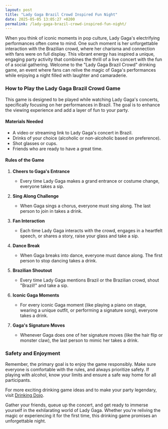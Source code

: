 ```yaml
---
layout: post
title: "Lady Gaga Brazil Crowd Inspired Fun Night"
date: 2025-05-05 13:05:27 +0200
permalink: /lady-gaga-brazil-crowd-inspired-fun-night/
---
```



When you think of iconic moments in pop culture, Lady Gaga's electrifying performances often come to mind. One such moment is her unforgettable interaction with the Brazilian crowd, where her charisma and connection with fans were on full display. This vibrant energy has inspired a unique, engaging party activity that combines the thrill of a live concert with the fun of a social gathering. Welcome to the "Lady Gaga Brazil Crowd" drinking game, an event where fans can relive the magic of Gaga's performances while enjoying a night filled with laughter and camaraderie.

### How to Play the Lady Gaga Brazil Crowd Game

This game is designed to be played while watching Lady Gaga's concerts, specifically focusing on her performances in Brazil. The goal is to enhance the viewing experience and add a layer of fun to your party.

#### Materials Needed

- A video or streaming link to Lady Gaga's concert in Brazil.
- Drinks of your choice (alcoholic or non-alcoholic based on preference).
- Shot glasses or cups.
- Friends who are ready to have a great time.

#### Rules of the Game

1. **Cheers to Gaga's Entrance**  
   - Every time Lady Gaga makes a grand entrance or costume change, everyone takes a sip.

2. **Sing Along Challenge**  
   - When Gaga sings a chorus, everyone must sing along. The last person to join in takes a drink.

3. **Fan Interaction**  
   - Each time Lady Gaga interacts with the crowd, engages in a heartfelt speech, or shares a story, raise your glass and take a sip.

4. **Dance Break**  
   - When Gaga breaks into dance, everyone must dance along. The first person to stop dancing takes a drink.

5. **Brazilian Shoutout**  
   - Every time Lady Gaga mentions Brazil or the Brazilian crowd, shout "Brazil!" and take a sip.

6. **Iconic Gaga Moments**  
   - For every iconic Gaga moment (like playing a piano on stage, wearing a unique outfit, or performing a signature song), everyone takes a drink.

7. **Gaga's Signature Moves**  
   - Whenever Gaga does one of her signature moves (like the hair flip or monster claw), the last person to mimic her takes a drink.

### Safety and Enjoyment

Remember, the primary goal is to enjoy the game responsibly. Make sure everyone is comfortable with the rules, and always prioritize safety. If playing with alcohol, know your limits and ensure a safe way home for all participants.

For more exciting drinking game ideas and to make your party legendary, visit [Drinking Dojo](https://drinkingdojo.com).

Gather your friends, queue up the concert, and get ready to immerse yourself in the exhilarating world of Lady Gaga. Whether you're reliving the magic or experiencing it for the first time, this drinking game promises an unforgettable night.